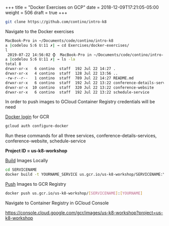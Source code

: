 +++
title = "Docker Exercises on GCP"
date = 2018-12-09T17:21:05-05:00
weight = 506
draft = true
+++

```bash
git clone https://github.com/contino/intro-k8
```

Navigate to the Docker exercises

```bash
MacBook-Pro in ~/Documents/code/contino/intro-k8
± |codelou S:6 U:11 ✗| → cd Exercises/docker-exercises/
l
 2019-07-22 14:56:02 ⌚  MacBook-Pro in ~/Documents/code/contino/intro-k8/Exercises/docker-exercises
± |codelou S:6 U:11 ✗| → ls -la
total 8
drwxr-xr-x   6 contino  staff  192 Jul 22 14:27 .
drwxr-xr-x   4 contino  staff  128 Jul 22 13:56 ..
-rw-r--r--   1 contino  staff  789 Jul 22 14:27 README.md
drwxr-xr-x   6 contino  staff  192 Jul 22 13:22 conference-details-service
drwxr-xr-x  10 contino  staff  320 Jul 22 13:22 conference-website
drwxr-xr-x   6 contino  staff  192 Jul 22 13:22 schedule-service

```
In order to push images to GCloud Container Registry credentials will be need 

[Docker login](https://docs.docker.com/engine/reference/commandline/login/) for GCR
```bash
gcloud auth configure-docker
```

Run these commands for all three services, conference-details-services, conference-website, schedule-service 

**Project ID = us-k8-workshop** 

[Build](https://docs.docker.com/engine/reference/commandline/build/) Images Locally
```bash
cd SERVICENAME
docker build -t YOURNAME_SERVICE us.gcr.io/us-k8-workshop/SERVICENAME:YOURNAME
```        

[Push](https://docs.docker.com/engine/reference/commandline/push/) Images to GCR Registry 
```bash
docker push us.gcr.io/us-k8-workshop/[SERVICENAME]:[YOURNAME]
```

Navigate to Container Registry in GCloud Console 

https://console.cloud.google.com/gcr/images/us-k8-workshop?project=us-k8-workshop